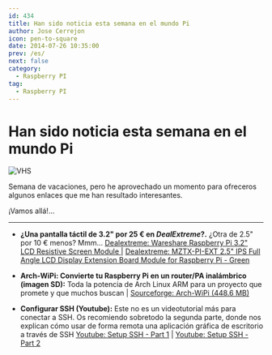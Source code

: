 ```yaml
---
id: 434
title: Han sido noticia esta semana en el mundo Pi
author: Jose Cerrejon
icon: pen-to-square
date: 2014-07-26 10:35:00
prev: /es/
next: false
category:
  - Raspberry PI
tag:
  - Raspberry PI
---
```


# Han sido noticia esta semana en el mundo Pi

![VHS](/images/2014/07/vhs.png)

Semana de vacaciones, pero he aprovechado un momento para ofreceros algunos enlaces que me han resultado interesantes.

¡Vamos allá!...

- - -
* **¿Una pantalla táctil de 3.2" por 25 &euro; en *DealExtreme*?.** ¿Otra de 2.5" por 10 &euro; menos? Mmm... [Dealextreme: Wareshare Raspberry Pi 3.2" LCD Resistive Screen Module ](http://www.dx.com/p/wareshare-raspberry-pi-3-2-lcd-resistive-screen-module-331243#.U9NlptaY6ze) | [Dealextreme: 
MZTX-PI-EXT 2.5" IPS Full Angle LCD Display Extension Board Module for Raspberry Pi - Green ](http://www.dx.com/p/mztx-pi-ext-2-5-ips-full-angle-lcd-display-extension-board-module-for-raspberry-pi-green-331576#.U9NnCdaY6zc)

* **Arch-WiPi: Convierte tu Raspberry Pi en un router/PA inalámbrico (imagen SD):** Toda la potencia de Arch Linux ARM para un proyecto que promete y que muchos buscan | [Sourceforge: Arch-WiPi (448.6 MB)](http://sourceforge.net/projects/archwipi/)

* **Configurar SSH (Youtube):** Este no es un videotutorial más para conectar a SSH. Os recomiendo sobretodo la segunda parte, donde nos explican cómo usar de forma remota una aplicación gráfica de escritorio a través de SSH [Youtube: Setup SSH - Part 1](https://www.youtube.com/watch?v=7KqGRlVIG3w) | [Youtube: Setup SSH - Part 2](https://www.youtube.com/watch?v=x9qsWQGGo_U)